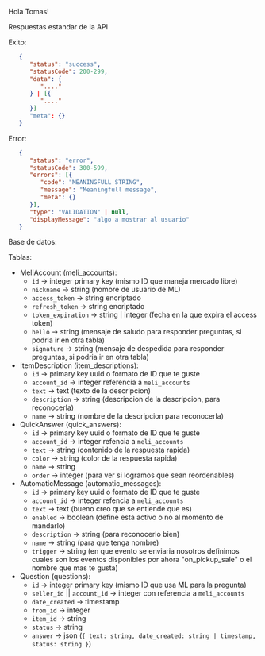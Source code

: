 Hola Tomas!

Respuestas estandar de la API

Exito:

```json
   {
      "status": "success",
      "statusCode": 200-299,
      "data": {
         "...."
      } | [{
         "...."
      }]
      "meta": {}
   }
```

Error:

```json
   {
      "status": "error",
      "statusCode": 300-599,
      "errors": [{
         "code": "MEANINGFULL STRING",
         "message": "Meaningfull message",
         "meta": {}
      }],
      "type": "VALIDATION" | null,
      "displayMessage": "algo a mostrar al usuario"
   }

```

Base de datos:

Tablas:

- MeliAccount (meli_accounts):
  - `id` -> integer primary key (mismo ID que maneja mercado libre)
  - `nickname` -> string (nombre de usuario de ML)
  - `access_token` -> string encriptado
  - `refresh_token` -> string encriptado
  - `token_expiration` -> string | integer (fecha en la que expira el access token)
  - `hello` -> string (mensaje de saludo para responder preguntas, si podria ir en otra tabla)
  - `signature` -> string (mensaje de despedida para responder preguntas, si podria ir en otra tabla)
- ItemDescription (item_descriptions):
  - `id` -> primary key uuid o formato de ID que te guste
  - `account_id` -> integer referencia a `meli_accounts`
  - `text` -> text (texto de la descripcion)
  - `description` -> string (descripcion de la descripcion, para reconocerla)
  - `name` -> string (nombre de la descripcion para reconocerla)
- QuickAnswer (quick_answers):
  - `id` -> primary key uuid o formato de ID que te guste
  - `account_id` -> integer refencia a `meli_accounts`
  - `text` -> string (contenido de la respuesta rapida)
  - `color` -> string (color de la respuesta rapida)
  - `name` -> string
  - `order` -> integer (para ver si logramos que sean reordenables)
- AutomaticMessage (automatic_messages):
  - `id` -> primary key uuid o formato de ID que te guste
  - `account_id` -> integer refencia a `meli_accounts`
  - `text` -> text (bueno creo que se entiende que es)
  - `enabled` -> boolean (define esta activo o no al momento de mandarlo)
  - `description` -> string (para reconocerlo bien)
  - `name` -> string (para que tenga nombre)
  - `trigger` -> string (en que evento se enviaria nosotros definimos cuales son los eventos disponibles por ahora "on_pickup_sale" o el nombre que mas te gusta)
- Question (questions):
  - `id` -> integer primary key (mismo ID que usa ML para la pregunta)
  - `seller_id` || `account_id` -> integer con referencia a `meli_accounts`
  - `date_created` -> timestamp
  - `from_id` -> integer
  - `item_id` -> string
  - `status` -> string
  - `answer` -> json (`{ text: string, date_created: string | timestamp, status: string }`)
